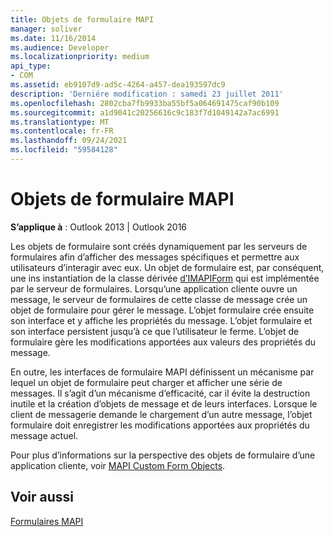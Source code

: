```yaml
---
title: Objets de formulaire MAPI
manager: soliver
ms.date: 11/16/2014
ms.audience: Developer
ms.localizationpriority: medium
api_type:
- COM
ms.assetid: eb9107d9-ad5c-4264-a457-dea193597dc9
description: 'Derniére modification : samedi 23 juillet 2011'
ms.openlocfilehash: 2802cba7fb9933ba55bf5a064691475caf90b109
ms.sourcegitcommit: a1d9041c20256616c9c183f7d1049142a7ac6991
ms.translationtype: MT
ms.contentlocale: fr-FR
ms.lasthandoff: 09/24/2021
ms.locfileid: "59584128"
---
```

# <a name="mapi-form-objects"></a>Objets de formulaire MAPI

  
  
**S’applique à** : Outlook 2013 | Outlook 2016 
  
Les objets de formulaire sont créés dynamiquement par les serveurs de formulaires afin d’afficher des messages spécifiques et permettre aux utilisateurs d’interagir avec eux. Un objet de formulaire est, par conséquent, une ins instantiation de la classe dérivée [d’IMAPIForm](imapiformiunknown.md) qui est implémentée par le serveur de formulaires. Lorsqu’une application cliente ouvre un message, le serveur de formulaires de cette classe de message crée un objet de formulaire pour gérer le message. L’objet formulaire crée ensuite son interface et y affiche les propriétés du message. L’objet formulaire et son interface persistent jusqu’à ce que l’utilisateur le ferme. L’objet de formulaire gère les modifications apportées aux valeurs des propriétés du message. 
  
En outre, les interfaces de formulaire MAPI définissent un mécanisme par lequel un objet de formulaire peut charger et afficher une série de messages. Il s’agit d’un mécanisme d’efficacité, car il évite la destruction inutile et la création d’objets de message et de leurs interfaces. Lorsque le client de messagerie demande le chargement d’un autre message, l’objet formulaire doit enregistrer les modifications apportées aux propriétés du message actuel.
  
Pour plus d’informations sur la perspective des objets de formulaire d’une application cliente, voir [MAPI Custom Form Objects](mapi-custom-form-objects.md).
  
## <a name="see-also"></a>Voir aussi



[Formulaires MAPI](mapi-forms.md)

